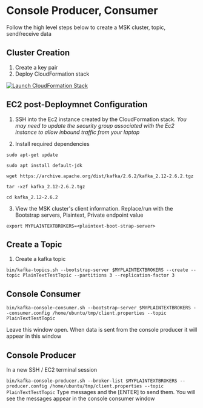 # Console Producer, Consumer

Follow the high level steps below to create a MSK cluster, topic, send/receive data

## Cluster Creation

1. Create a key pair
2. Deploy CloudFormation stack

[![Launch CloudFormation Stack](https://sharkech-public.s3.amazonaws.com/misc-public/cloudformation-launch-stack.png)](https://console.aws.amazon.com/cloudformation/home#/stacks/new?stackName=msk-cluster-plaintext&templateURL=https://sharkech-public.s3.amazonaws.com/misc-public/msk_cluster_Plaintext.yaml)

## EC2 post-Deploymnet Configuration

1. SSH into the Ec2 instance created by the CloudFormation stack. *You may need to update the security group associated with the Ec2 instance to allow inbound traffic from your laptop*

2. Install required dependencies

```sudo apt-get update```

```sudo apt install default-jdk```

```wget https://archive.apache.org/dist/kafka/2.6.2/kafka_2.12-2.6.2.tgz```

```tar -xzf kafka_2.12-2.6.2.tgz```

```cd kafka_2.12-2.6.2```

3. View the MSK cluster's client information. Replace/run *<plaintext-boot-strap-server>* with the Bootstrap servers, Plaintext, Private endpoint value

  ```export MYPLAINTEXTBROKERS=<plaintext-boot-strap-server>```
  
## Create a Topic
  
1. Create a kafka topic
  
```bin/kafka-topics.sh --bootstrap-server $MYPLAINTEXTBROKERS --create --topic PlainTextTestTopic --partitions 3 --replication-factor 3```
  
## Console Consumer
  
```bin/kafka-console-consumer.sh --bootstrap-server $MYPLAINTEXTBROKERS --consumer.config /home/ubuntu/tmp/client.properties --topic PlainTextTestTopic``` 
 
Leave this window open. When data is sent from the console producer it will appear in this window
 
## Console Producer
In a new SSH / EC2 terminal session 
 
```bin/kafka-console-producer.sh --broker-list $MYPLAINTEXTBROKERS --producer.config /home/ubuntu/tmp/client.properties --topic PlainTextTestTopic```
Type messages and the [ENTER] to send them. You will see the messages appear in the console consumer window
